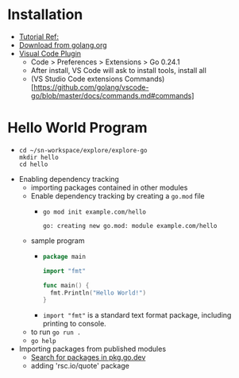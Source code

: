 # Installation
- [Tutorial Ref:](https://golang.org/doc/tutorial/getting-started)
- [Download from golang.org](https://golang.org/dl/)
- [Visual Code Plugin](https://marketplace.visualstudio.com/items?itemName=golang.go)
  -   Code > Preferences > Extensions > Go 0.24.1
  - After install, VS  Code will ask to install tools, install all
   - (VS Studio Code extensions Commands)[https://github.com/golang/vscode-go/blob/master/docs/commands.md#commands]

# Hello World Program
- ```shell script
  cd ~/sn-workspace/explore/explore-go
  mkdir hello
  cd hello
  ```
- Enabling dependency tracking
  - importing packages contained in other modules
  - Enable dependency tracking by creating a `go.mod` file
    - ```shell script
      go mod init example.com/hello
      ```
      ```text
      go: creating new go.mod: module example.com/hello  
      ```
  - sample program
    - ```go
      package main
    
      import "fmt"
    
      func main() {
	    fmt.Println("Hello World!")
      }
      ```
    - `import "fmt"` is a standard text format package, including printing to console.
  - to run `go run .`
  - `go help`
- Importing packages from published modules
  - [Search for packages in pkg.go.dev](https://pkg.go.dev/)
  - adding 'rsc.io/quote' package  
